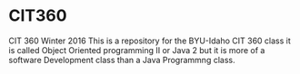 # CIT360
CIT 360 Winter 2016
This is a repository for the  BYU-Idaho CIT 360 class 
it is called Object Oriented programming II or Java 2 but it 
is more of a software Development class than a Java Programmng class.
